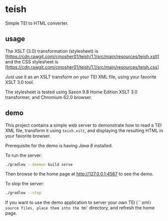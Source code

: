 # teish

Simple TEI to HTML converter.

## usage

The XSLT (3.0) transformation (stylesheet) is
[https://cdn.rawgit.com/cmosher01/teish/1.1/src/main/resources/teish.xslt]
and the CSS stylesheet is
[https://cdn.rawgit.com/cmosher01/teish/1.1/src/main/resources/teish.css]

Just use it as an XSLT transform on your TEI XML file,
using your favorite XSLT 3.0 tool.

The stylesheet is tested using Saxon 9.8 Home Edition
XSLT 3.0 transformer, and Chromium 62.0 browser.

## demo

This project contains a simple web server to demonstrate
how to read a TEI XML file, transform it using
`teish.xslt`, and displaying the resulting HTML in
your favorite browser.

Prerequisite for the demo is having *Java 8* installed.

To run the server:

```sh
./gradlew --daemon build serve
```

Then browse to the home page at http://127.0.0.1:4567 to see the demo.

To stop the server:

```sh
./gradlew --stop
```

If you want to use the demo application to server your own
TEI (``.xml`) source files, place them into the `tei`
directory, and refresh the home page.
